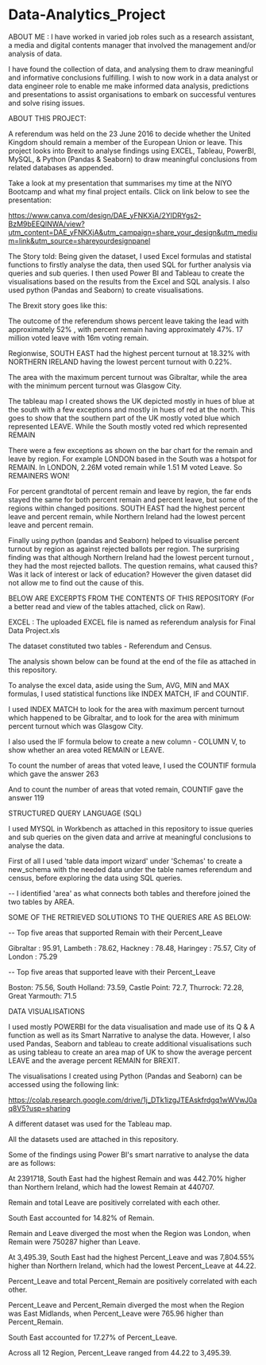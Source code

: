 # Data-Analytics_Project



ABOUT ME : I have worked in varied job roles such as a research assistant, a media and digital contents manager that involved the management and/or analysis of data. 

I have found the collection of data, and analysing them to draw meaningful and informative conclusions fulfilling. I wish to now work in a data analyst or data engineer role to enable me make informed data analysis, predictions and presentations to assist organisations to embark on successful ventures and solve rising issues.



ABOUT THIS PROJECT:


A referendum was held on the 23 June 2016 to decide whether the United Kingdom should remain a member of the European Union or leave. This project looks into Brexit to analyse findings  using EXCEL, Tableau, PowerBI, MySQL, & Python (Pandas & Seaborn) to draw meaningful conclusions from related databases as appended.

Take a look at my presentation that summarises my time at the NIYO Bootcamp and what my final project entails. Click on link below to see the presentation:

https://www.canva.com/design/DAE_yFNKXjA/2YlDRYgs2-BzM9bEEQlNWA/view?utm_content=DAE_yFNKXjA&utm_campaign=share_your_design&utm_medium=link&utm_source=shareyourdesignpanel




The Story told:
Being given the dataset, I used Excel formulas and statistal functions to firstly analyse the data, then used SQL for further analysis via queries and sub queries. I then used Power BI and Tableau to create the visualisations based on the results from the Excel and SQL analysis. I also used python (Pandas and Seaborn) to create visualisations.

The Brexit story goes like this:

The outcome of the referendum shows percent leave taking the lead with approximately 52% , with percent remain having approximately 47%.  17 million voted leave with 16m voting remain.

Regionwise, SOUTH EAST had the highest percent turnout at 18.32% with NORTHERN IRELAND having the lowest percent turnout with 0.22%.

The area with the maximum percent turnout was Gibraltar, while the area with the minimum percent turnout was Glasgow City.

The tableau map I created shows the UK depicted mostly in hues of blue at the south with a few exceptions and mostly in hues of red at the north. This goes to show that the southern part of the UK mostly voted blue which represented LEAVE. While the South mostly voted red which represented REMAIN

There were a few exceptions as shown on the bar chart for the remain and leave by region. For example LONDON based in the South was a hotspot for REMAIN.
In LONDON,  2.26M voted remain while 1.51 M voted Leave. So REMAINERS WON!

For percent grandtotal of percent remain and leave by region, the far ends stayed the same for both percent remain and percent leave, but some of the regions within changed positions. SOUTH EAST had the highest percent leave and percent remain, while Northern Ireland had the lowest percent leave and percent remain.

Finally using python (pandas and Seaborn) helped to visualise percent turnout by region as against rejected ballots per region. The surprising finding was that although Northern Ireland had the lowest percent turnout , they had the most rejected ballots. The question remains, what caused this? Was it lack of interest or lack of education? However the given dataset did not allow me to find out the cause of this.



BELOW ARE EXCERPTS FROM THE CONTENTS OF THIS REPOSITORY (For a better read and view of the tables attached, click on Raw).




EXCEL :  The uploaded EXCEL file is named as referendum analysis for Final Data Project.xls

The dataset constituted two tables  - Referendum and Census.

The analysis shown below can be found at the end of the file as attached in this repository. 

To analyse the excel data, aside using the Sum, AVG, MIN and MAX formulas, I used statistical functions like INDEX MATCH, IF and COUNTIF.

 I used INDEX MATCH to look for the area with maximum percent turnout which happened to be Gibraltar, and to look for the area with minimum percent turnout which was Glasgow City.

I also used the IF formula below to create a new column - COLUMN V, to show whether an area voted REMAIN or LEAVE.

To count the number of areas that voted leave, I used the COUNTIF formula which gave the answer 263

And to count the number of areas that voted remain, COUNTIF gave the answer 119





STRUCTURED QUERY LANGUAGE (SQL)

I used MYSQL in Workbench as attached in this repository to issue queries and sub queries on the given data and arrive at meaningful conclusions to analyse the data.

First of all I used 'table data import wizard' under 'Schemas' to create a new_schema with the needed data under the table names referendum and census, before exploring the data using SQL queries.
           
-- I identified 'area' as what connects both tables and therefore joined the two tables by AREA.

SOME OF THE RETRIEVED SOLUTIONS TO THE QUERIES ARE AS BELOW:

-- Top five areas that supported Remain with their Percent_Leave

Gibraltar	: 95.91, Lambeth : 78.62, Hackney : 78.48, Haringey : 75.57, City of London	: 75.29


-- Top five areas that supported leave with their Percent_Leave

Boston: 75.56, South Holland: 73.59, Castle Point:	72.7, Thurrock:	 72.28, Great Yarmouth:	 71.5





DATA VISUALISATIONS

I used mostly POWERBI for the data visualisation and made use of its Q & A function as well as its Smart Narrative to analyse the data.
However, I also used Pandas, Seaborn and tableau to create additional visualisations such as using tableau to create an area map of UK to show the average percent LEAVE and the average percent REMAIN for BREXIT.

The visualisations I created using Python (Pandas and Seaborn) can be accessed using the following link:

https://colab.research.google.com/drive/1j_DTk1izgJTEAskfrdgq1wWVwJ0aq8V5?usp=sharing


A different dataset was used for the Tableau map. 





All the datasets used are attached in this repository.




Some of the findings using Power BI's smart narrative to analyse the data are as follows:


At 2391718, South East had the highest Remain and was 442.70% higher than Northern Ireland, which had the lowest Remain at 440707.


Remain and total Leave are positively correlated with each other.


South East accounted for 14.82% of Remain.


Remain and Leave diverged the most when the Region was London, when Remain were 750287 higher than Leave.


At 3,495.39, South East had the highest Percent_Leave and was 7,804.55% higher than Northern Ireland, which had the lowest Percent_Leave at 44.22.



Percent_Leave and total Percent_Remain are positively correlated with each other.



Percent_Leave and Percent_Remain diverged the most when the Region was East Midlands, when Percent_Leave were 765.96 higher than Percent_Remain.



South East accounted for 17.27% of Percent_Leave.



Across all 12 Region, Percent_Leave ranged from 44.22 to 3,495.39.
 
 



